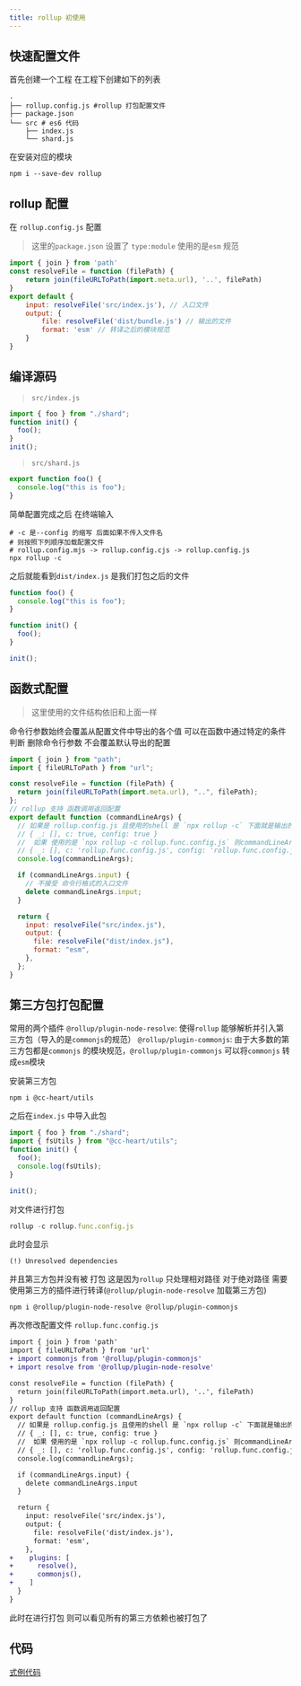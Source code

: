 ```yaml
---
title: rollup 初使用
---
```


## 快速配置文件

首先创建一个工程 在工程下创建如下的列表

```shell
.
├── rollup.config.js #rollup 打包配置文件
├── package.json
└── src # es6 代码
    ├── index.js
    └── shard.js
```

在安装对应的模块

```shell
npm i --save-dev rollup
```

## rollup 配置

在 `rollup.config.js` 配置

> 这里的`package.json` 设置了 `type:module` 使用的是`esm` 规范

```js
import { join } from 'path'
const resolveFile = function (filePath) {
    return join(fileURLToPath(import.meta.url), '..', filePath)
}
export default {
    input: resolveFile('src/index.js'), // 入口文件
    output: {
	    file: resolveFile('dist/bundle.js') // 输出的文件
	    format: 'esm' // 转译之后的模块规范
    }
}
```

## 编译源码

> `src/index.js`

```js
import { foo } from "./shard";
function init() {
  foo();
}
init();
```

> `src/shard.js`

```js
export function foo() {
  console.log("this is foo");
}
```

简单配置完成之后 在终端输入

```shell
# -c 是--config 的缩写 后面如果不传入文件名
# 则按照下列顺序加载配置文件
# rollup.config.mjs -> rollup.config.cjs -> rollup.config.js
npx rollup -c
```

之后就能看到`dist/index.js` 是我们打包之后的文件

```js
function foo() {
  console.log("this is foo");
}

function init() {
  foo();
}

init();
```

## 函数式配置

> 这里使用的文件结构依旧和上面一样

命令行参数始终会覆盖从配置文件中导出的各个值 可以在函数中通过特定的条件判断 删除命令行参数 不会覆盖默认导出的配置

```js
import { join } from "path";
import { fileURLToPath } from "url";

const resolveFile = function (filePath) {
  return join(fileURLToPath(import.meta.url), "..", filePath);
};
// rollup 支持 函数调用返回配置
export default function (commandLineArgs) {
  // 如果是 rollup.config.js 且使用的shell 是 `npx rollup -c` 下面就是输出的结果
  // { _: [], c: true, config: true }
  //  如果 使用的是 `npx rollup -c rollup.func.config.js` 则commandLineArgs 是下面的输出结果
  // { _: [], c: 'rollup.func.config.js', config: 'rollup.func.config.js' }
  console.log(commandLineArgs);

  if (commandLineArgs.input) {
    // 不接受 命令行格式的入口文件
    delete commandLineArgs.input;
  }

  return {
    input: resolveFile("src/index.js"),
    output: {
      file: resolveFile("dist/index.js"),
      format: "esm",
    },
  };
}
```

## 第三方包打包配置

常用的两个插件
`@rollup/plugin-node-resolve`: 使得`rollup` 能够解析并引入第三方包（导入的是`commonjs`的规范）
`@rollup/plugin-commonjs`: 由于大多数的第三方包都是`commonjs` 的模块规范，`@rollup/plugin-commonjs` 可以将`commonjs` 转成`esm`模块

安装第三方包

```shell
npm i @cc-heart/utils
```

之后在`index.js` 中导入此包

```js
import { foo } from "./shard";
import { fsUtils } from "@cc-heart/utils";
function init() {
  foo();
  console.log(fsUtils);
}

init();
```

对文件进行打包

```js
rollup -c rollup.func.config.js
```

此时会显示

```shell
(!) Unresolved dependencies
```

并且第三方包并没有被 打包 这是因为`rollup` 只处理相对路径 对于绝对路径 需要使用第三方的插件进行转译(`@rollup/plugin-node-resolve` 加载第三方包)

```shell
npm i @rollup/plugin-node-resolve @rollup/plugin-commonjs
```

再次修改配置文件 `rollup.func.config.js`

```diff
import { join } from 'path'
import { fileURLToPath } from 'url'
+ import commonjs from '@rollup/plugin-commonjs'
+ import resolve from '@rollup/plugin-node-resolve'

const resolveFile = function (filePath) {
  return join(fileURLToPath(import.meta.url), '..', filePath)
}
// rollup 支持 函数调用返回配置
export default function (commandLineArgs) {
  // 如果是 rollup.config.js 且使用的shell 是 `npx rollup -c` 下面就是输出的结果
  // { _: [], c: true, config: true }
  //  如果 使用的是 `npx rollup -c rollup.func.config.js` 则commandLineArgs 是下面的输出结果
  // { _: [], c: 'rollup.func.config.js', config: 'rollup.func.config.js' }
  console.log(commandLineArgs);

  if (commandLineArgs.input) {
    delete commandLineArgs.input
  }

  return {
    input: resolveFile('src/index.js'),
    output: {
      file: resolveFile('dist/index.js'),
      format: 'esm',
    },
+    plugins: [
+      resolve(),
+      commonjs(),
+    ]
  }
}
```

此时在进行打包 则可以看见所有的第三方依赖也被打包了


## 代码

[式例代码](https://github.com/cc-hearts/daily-demo/tree/master/packages/rollup/base)